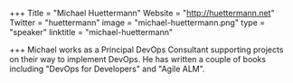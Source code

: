 +++
Title = "Michael Huettermann"
Website = "http://huettermann.net"
Twitter = "huettermann"
image = "michael-huettermann.png"
type = "speaker"
linktitle = "michael-huettermann"

+++
Michael works as a Principal DevOps Consultant supporting projects on their way to implement DevOps. He has written a couple of books including "DevOps for Developers" and "Agile ALM".
